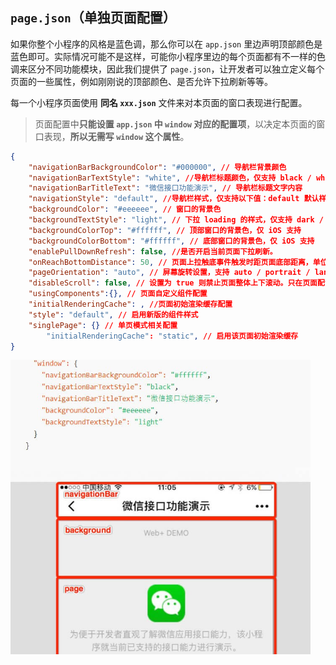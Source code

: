 

## `page.json`（单独页面配置）

如果你整个小程序的风格是蓝色调，那么你可以在 `app.json` 里边声明顶部颜色是蓝色即可。实际情况可能不是这样，可能你小程序里边的每个页面都有不一样的色调来区分不同功能模块，因此我们提供了 `page.json`，让开发者可以独立定义每个页面的一些属性，例如刚刚说的顶部颜色、是否允许下拉刷新等等。

每一个小程序页面使用 **同名 `xxx.json`** 文件来对本页面的窗口表现进行配置。

> 页面配置中**只能设置 `app.json` 中 `window` 对应的配置项**，以决定本页面的窗口表现，**所以无需写 `window` 这个属性**。

```json
{
    "navigationBarBackgroundColor": "#000000", // 导航栏背景颜色
    "navigationBarTextStyle": "white", //导航栏标题颜色，仅支持 black / white
    "navigationBarTitleText": "微信接口功能演示", // 导航栏标题文字内容
    "navigationStyle": "default", //导航栏样式，仅支持以下值：default 默认样式、custom 自定义导航栏，只保留右上角胶囊按钮
    "backgroundColor": "#eeeeee", // 窗口的背景色
    "backgroundTextStyle": "light", // 下拉 loading 的样式，仅支持 dark / light
    "backgroundColorTop": "#ffffff", // 顶部窗口的背景色，仅 iOS 支持
    "backgroundColorBottom": "#ffffff", // 底部窗口的背景色，仅 iOS 支持
    "enablePullDownRefresh": false, //是否开启当前页面下拉刷新。
    "onReachBottomDistance": 50, // 页面上拉触底事件触发时距页面底部距离，单位为px。
    "pageOrientation": "auto", // 屏幕旋转设置，支持 auto / portrait / landscape
    "disableScroll": false, // 设置为 true 则禁止页面整体上下滚动。只在页面配置中有效，无法在 app.json 中设置
    "usingComponents":{}, // 页面自定义组件配置
    "initialRenderingCache": , //页面初始渲染缓存配置
    "style": "default", // 启用新版的组件样式
    "singlePage": {} // 单页模式相关配置
		"initialRenderingCache": "static", // 启用该页面初始渲染缓存
}
```

<img src="../../assets/Flutter/window.jpg" style="zoom: 67%;" />